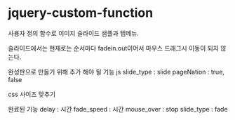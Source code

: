 # jquery-custom-function


사용자 정의 함수로 이미지 슬라이드 샘플과 탭메뉴. 

슬라이드에서는 현재로는 순서마다 fadein.out이어서 마우스 드래그시 이동이 되지 않는다. 

완성판으로 만들기 위해 추가 해야 될 기능
js
slide_type : slide 
pageNation : true, false

css
사이즈 맞추기

완료된 기능
delay : 시간
fade_speed : 시간
mouse_over : stop
slide_type : fade
